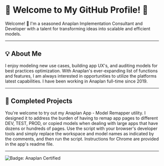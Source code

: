 # 🌟 Welcome to My GitHub Profile! 🌟

Welcome! 👋 I'm a seasoned Anaplan Implementation Consultant and Developer with a talent for transforming ideas into scalable and efficient models. 

---

## 💡 About Me

I enjoy modeling new use cases, building app UX's, and auditing models for best practices optimization. With Anaplan's ever-expanding list of functions and features, I am always interested in opportunities to utilize the platforms latest capabilities. I have been working in Anaplan full-time since 2019.

[---]: # 

[## 🔧 Technical Skills]: # 

[- **Primary Focus**: Anaplan (Full-time since 2019)]: # 
[- **Key Skills**:]: # 
[  - Model Building & Optimization]: # 
[  - App UX Design]: # 
[  - Model Audits & Compliance with Best Practices]: # 
[- **Other Tools**: Excel, Python (for basic API usage)]: #

---

## 🚀 Completed Projects

You're welcome to try out my Anaplan App - Model Remapper utility. I designed it to address the burden of having to remap app pages to different DEV, TEST, PROD, or copied models when dealing with large apps that have dozens or hundreds of pages. Use the script with your browser's developer tools and simply replace the workspace and model names as indicated by the comments, and then run the script. Instructions for Chrome are provided in the app's readme file.

<!---
---

## 📫 Let's Connect!

- **LinkedIn**: [Your LinkedIn Profile](https://linkedin.com/in/yourprofile)
- **Email**: [Your Email Address](mailto:youremail@example.com)

---

## 🌟 Fun Fact
- I'm an avid explorer of the latest Anaplan features and enjoy finding creative ways to apply them to real-world challenges.
--->
  
---

![Badge: Anaplan Certified](https://img.shields.io/badge/Anaplan-Certified-brightgreen)


<!---
ananerd/ananerd is a ✨ special ✨ repository because its `README.md` (this file) appears on your GitHub profile.
You can click the Preview link to take a look at your changes.
--->
